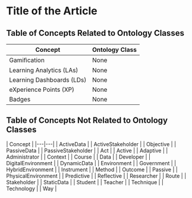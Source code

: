 # Title of the Article

## Table of Concepts Related to Ontology Classes

| Concept | Ontology Class |
|---|---|
| Gamiﬁcation | None |
| Learning Analytics (LAs) | None |
| Learning Dashboards (LDs) | None |
| eXperience Points (XP) | None |
| Badges | None |

## Table of Concepts Not Related to Ontology Classes

| Concept |
|---|---|
| ActiveData |
| ActiveStakeholder |
| Objective |
| PassiveData |
| PassiveStakeholder |
| Act |
| Active |
| Adaptive |
| Administrator |
| Context |
| Course |
| Data |
| Developer |
| DigitalEnvironment |
| DynamicData |
| Environment |
| Government |
| HybridEnvironment |
| Instrument |
| Method |
| Outcome |
| Passive |
| PhysicalEnvironment |
| Predictive |
| Reflective |
| Researcher |
| Route |
| Stakeholder |
| StaticData |
| Student |
| Teacher |
| Technique |
| Technology |
| Way |